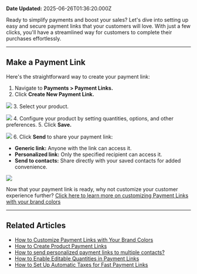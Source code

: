 **Date Updated:** 2025-06-26T01:36:20.000Z

Ready to simplify payments and boost your sales? Let's dive into setting up easy and secure payment links that your customers will love. With just a few clicks, you'll have a streamlined way for customers to complete their purchases effortlessly.

---

## **Make a Payment Link**

  
Here's the straightforward way to create your payment link:  
  
1. Navigate to **Payments > Payment Links.**
2. Click **Create New Payment Link.**  
    
**![](https://s3.amazonaws.com/cdn.freshdesk.com/data/helpdesk/attachments/production/155047624719/original/_MM6j4vydZwd41nNO5O_bjSd9hQivj78tw.png?1748904864)**
3. Select your product.  
    
![](https://s3.amazonaws.com/cdn.freshdesk.com/data/helpdesk/attachments/production/155047624723/original/Q4I2By-JHvAQxCXjd9grkULCyopY_j5hfg.png?1748904923)
4. Configure your product by setting quantities, options, and other preferences.
5. Click **Save.**  
    
**![](https://s3.amazonaws.com/cdn.freshdesk.com/data/helpdesk/attachments/production/155047624730/original/GCUnKOREGY3HGzmeguEVz8IWcKeLbxTrwA.png?1748904958)**
6. Click **Send** to share your payment link:  
    
   * **Generic link:** Anyone with the link can access it.  
   * **Personalized link:** Only the specified recipient can access it.  
   * **Send to contacts:** Share directly with your saved contacts for added convenience.  
         
   ![](https://s3.amazonaws.com/cdn.freshdesk.com/data/helpdesk/attachments/production/155047624748/original/untNNkuIBOCpSBv68Ba4rryGPW6lb5VMJA.png?1748905069)

Now that your payment link is ready, why not customize your customer experience further? [Click here to learn more on customizing Payment Links with your brand colors](https://help.gohighlevel.com/en/support/solutions/articles/155000005607)

---

## **Related Articles**

  
* [How to Customize Payment Links with Your Brand Colors](https://help.gohighlevel.com/en/support/solutions/articles/155000005607)
* [How to Create Product Payment Links](https://help.gohighlevel.com/en/support/solutions/articles/155000002177)
* [How to send personalized payment links to multiple contacts?](https://help.gohighlevel.com/en/support/solutions/articles/155000002666)  
[ ](https://help.gohighlevel.com/en/support/solutions/articles/155000002666)
* [How to Enable Editable Quantities in Payment Links](https://help.gohighlevel.com/en/support/solutions/articles/155000003332)  
[ ](https://help.gohighlevel.com/en/support/solutions/articles/155000003332)
* [How to Set Up Automatic Taxes for Fast Payment Links](https://help.gohighlevel.com/en/support/solutions/articles/155000003070)

  